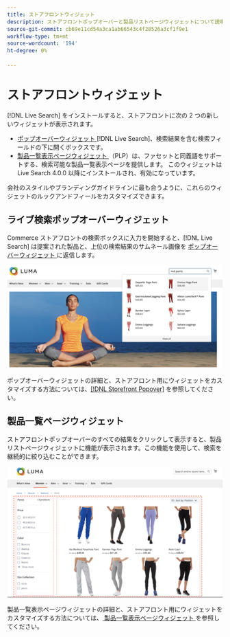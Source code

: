 ```yaml
---
title: ストアフロントウィジェット
description: ストアフロントポップオーバーと製品リストページウィジェットについて説明します。
source-git-commit: cb69e11cd54a3ca1ab66543c4f28526a3cf1f9e1
workflow-type: tm+mt
source-wordcount: '194'
ht-degree: 0%

---
```


# ストアフロントウィジェット

[!DNL Live Search] をインストールすると、ストアフロントに次の 2 つの新しいウィジェットが表示されます。

- [ ポップオーバーウィジェット ](storefront-popover.md) [!DNL Live Search]、検索結果を含む検索フィールドの下に開くボックスです。
- [ 製品一覧表示ページウィジェット ](plp-styling.md) （PLP）は、ファセットと同義語をサポートする、検索可能な製品一覧表示ページを提供します。 このウィジェットは Live Search 4.0.0 以降にインストールされ、有効になっています。

会社のスタイルやブランディングガイドラインに最も合うように、これらのウィジェットのルックアンドフィールをカスタマイズできます。

## ライブ検索ポップオーバーウィジェット

Commerce ストアフロントの検索ボックスに入力を開始すると、[!DNL Live Search] は提案された製品と、上位の検索結果のサムネール画像を [ ポップオーバーウィジェット ](storefront-popover.md) に返信します。

![[!DNL Live Search popover]](assets/storefront-search-as-you-type.png)

ポップオーバーウィジェットの詳細と、ストアフロント用にウィジェットをカスタマイズする方法については、[[!DNL Storefront Popover]](storefront-popover.md) を参照してください。

## 製品一覧ページウィジェット

ストアフロントポップオーバーのすべての結果をクリックして表示すると、製品リストページウィジェットに機能が表示されます。この機能を使用して、検索を継続的に絞り込むことができます。

![ 製品一覧ページウィジェットの結果 ](assets/plp-css-widgets.png)

製品一覧表示ページウィジェットの詳細と、ストアフロント用にウィジェットをカスタマイズする方法については、[ 製品一覧表示ページウィジェット ](plp-styling.md) を参照してください。
